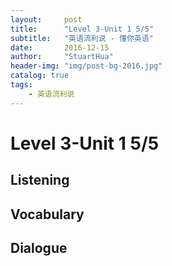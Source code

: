 ```yaml
---
layout:     post
title:      "Level 3-Unit 1 5/5"
subtitle:   "英语流利说 - 懂你英语"
date:       2016-12-15
author:     "StuartHua"
header-img: "img/post-bg-2016.jpg"
catalog: true
tags:
    - 英语流利说
---
```


# Level 3-Unit 1 5/5

<!-- more -->

## Listening



## Vocabulary



## Dialogue



